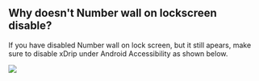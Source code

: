 ## Why doesn't Number wall on lockscreen disable?  
  
If you have disabled Number wall on lock screen, but it still apears, make sure to disable xDrip under Android Accessibility as shown below.  
  
  ![](./images/Accessibility.png)  
